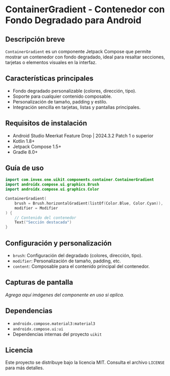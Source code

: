 # ContainerGradient - Contenedor con Fondo Degradado para Android

## Descripción breve
`ContainerGradient` es un componente Jetpack Compose que permite mostrar un contenedor con fondo degradado, ideal para resaltar secciones, tarjetas o elementos visuales en la interfaz.

## Características principales
- Fondo degradado personalizable (colores, dirección, tipo).
- Soporte para cualquier contenido composable.
- Personalización de tamaño, padding y estilo.
- Integración sencilla en tarjetas, listas y pantallas principales.

## Requisitos de instalación
- Android Studio Meerkat Feature Drop | 2024.3.2 Patch 1 o superior
- Kotlin 1.8+
- Jetpack Compose 1.5+
- Gradle 8.0+

## Guía de uso
```kotlin
import com.invex.one.uikit.components.container.ContainerGradient
import androidx.compose.ui.graphics.Brush
import androidx.compose.ui.graphics.Color

ContainerGradient(
    brush = Brush.horizontalGradient(listOf(Color.Blue, Color.Cyan)),
    modifier = Modifier
) {
    // Contenido del contenedor
    Text("Sección destacada")
}
```

## Configuración y personalización
- `brush`: Configuración del degradado (colores, dirección, tipo).
- `modifier`: Personalización de tamaño, padding, etc.
- `content`: Composable para el contenido principal del contenedor.

## Capturas de pantalla
_Agrega aquí imágenes del componente en uso si aplica._

## Dependencias
- `androidx.compose.material3:material3`
- `androidx.compose.ui:ui`
- Dependencias internas del proyecto `uikit`

## Licencia
Este proyecto se distribuye bajo la licencia MIT. Consulta el archivo `LICENSE` para más detalles.

